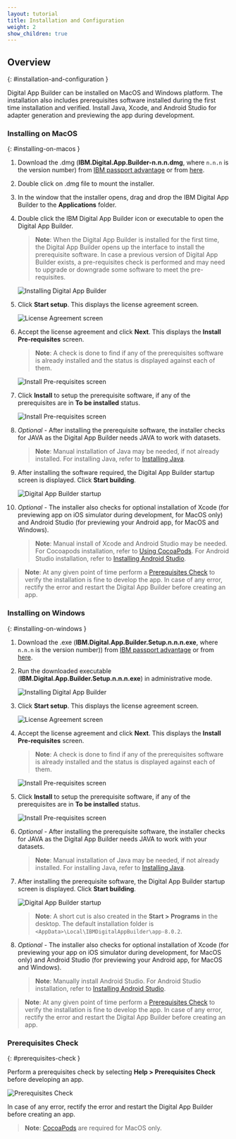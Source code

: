 ```yaml
---
layout: tutorial
title: Installation and Configuration
weight: 2
show_children: true
---
```

<!-- NLS_CHARSET=UTF-8 -->
## Overview
{: #installation-and-configuration }

Digital App Builder can be installed on MacOS and Windows platform. The installation also includes prerequisites software installed during the first time installation and verified. Install Java, Xcode, and Android Studio for adapter generation and previewing the app during development.

### Installing on MacOS
{: #installing-on-macos }

1. Download the .dmg (**IBM.Digital.App.Builder-n.n.n.dmg**, where `n.n.n` is the version number) from [IBM passport advantage](https://www.ibm.com/software/passportadvantage/) or from [here](https://github.com/MobileFirst-Platform-Developer-Center/Digital-App-Builder/releases).
2. Double click on .dmg file to mount the installer.
3. In the window that the installer opens, drag and drop the IBM Digital App Builder to the **Applications** folder.
4. Double click the IBM Digital App Builder icon or executable to open the Digital App Builder.
    >**Note**: When the Digital App Builder is installed for the first time, the Digital App Builder opens up the interface to install the prerequisite software. In case a previous version of Digital App Builder exists, a pre-requisites check is performed and may need to upgrade or downgrade some software to meet the pre-requisites.
    
    ![Installing Digital App Builder](dab-install-startup.png)

5. Click **Start setup**. This displays the license agreement screen.

    ![License Agreement screen](dab-install-license.png)

6. Accept the license agreement and click **Next**. This displays the **Install Pre-requisites** screen.
    >**Note**: A check is done to find if any of the prerequisites software is already installed and the status is displayed against each of them.

    ![Install Pre-requisites screen](dab-install-prereq.png)

7. Click **Install** to setup the prerequisite software, if any of the prerequisites are in **To be installed** status.

    ![Install Pre-requisites screen](dab-install-prereq-tobeinstalled.png)

8. *Optional* - After installing the prerequisite software, the installer checks for JAVA as the Digital App Builder needs JAVA to work with datasets. 
    >**Note**: Manual installation of Java may be needed, if not already installed. For installing Java, refer to [Installing Java](https://www.java.com/en/download/help/download_options.xml).

9. After installing the software required, the Digital App Builder startup screen is displayed. Click **Start building**.

    ![Digital App Builder startup](dab-install-startup-screen.png)

10. *Optional* - The installer also checks for optional installation of Xcode (for previewing app on iOS simulator during development, for MacOS only) and Android Studio (for previewing your Android app, for MacOS and Windows).
    >**Note**: Manual install of Xcode and Android Studio may be needed. For Cocoapods installation, refer to [Using CocoaPods](https://guides.cocoapods.org/using/using-cocoapods). For Android Studio installation, refer to [Installing Android Studio](https://developer.android.com/studio/). 

>**Note**: At any given point of time perform a [Prerequisites Check](#prerequisites-check) to verify the installation is fine to develop the app. In case of any error, rectify the error and restart the Digital App Builder before creating an app.

### Installing on Windows
{: #installing-on-windows }

1. Download the .exe (**IBM.Digital.App.Builder.Setup.n.n.n.exe**, where `n.n.n` is the version number)) from [IBM passport advantage](https://www.ibm.com/software/passportadvantage/) or from [here](https://github.com/MobileFirst-Platform-Developer-Center/Digital-App-Builder/releases).
2. Run the downloaded executable (**IBM.Digital.App.Builder.Setup.n.n.n.exe**) in administrative mode.

    ![Installing Digital App Builder](dab-install-startup.png)

3. Click **Start setup**. This displays the license agreement screen.

    ![License Agreement screen](dab-install-license.png)

4. Accept the license agreement and click **Next**. This displays the **Install Pre-requisites** screen.
    >**Note**: A check is done to find if any of the prerequisites software is already installed and the status is displayed against each of them.

    ![Install Pre-requisites screen](dab-install-prereq.png)

5. Click **Install** to setup the prerequisite software, if any of the prerequisites are in **To be installed** status.

    ![Install Pre-requisites screen](dab-install-prereq-tobeinstalled.png)

6. *Optional* - After installing the prerequisite software, the installer checks for JAVA as the Digital App Builder needs JAVA to work with your datasets. 
    >**Note**: Manual installation of Java may be needed, if not already installed. For installing Java, refer to [Installing Java](https://www.java.com/en/download/help/download_options.xml).

7. After installing the prerequisite software, the Digital App Builder startup screen is displayed. Click **Start building**.

    ![Digital App Builder startup](dab-install-startup-screen.png)

    >**Note**: A short cut is also created in the **Start > Programs** in the desktop. The default installation folder is `<AppData>\Local\IBMDigitalAppBuilder\app-8.0.2`.

8. *Optional* - The installer also checks for optional installation of Xcode (for previewing your app on iOS simulator during development, for MacOS only) and Android Studio (for previewing your Android app, for MacOS and Windows).
    >**Note**: Manually install Android Studio. For Android Studio installation, refer to [Installing Android Studio](https://developer.android.com/studio/). 

>**Note**: At any given point of time perform a [Prerequisites Check](#prerequisites-check) to verify the installation is fine to develop the app. In case of any error, rectify the error and restart the Digital App Builder before creating an app.

### Prerequisites Check
{: #prerequisites-check }

Perform a prerequisites check by selecting **Help > Prerequisites Check** before developing an app.

![Prerequisites Check](dab-prerequsites-check.png)

In case of any error, rectify the error and restart the Digital App Builder before creating an app.

>**Note**: [CocoaPods](https://guides.cocoapods.org/using/using-cocoapods) are required for MacOS only.
